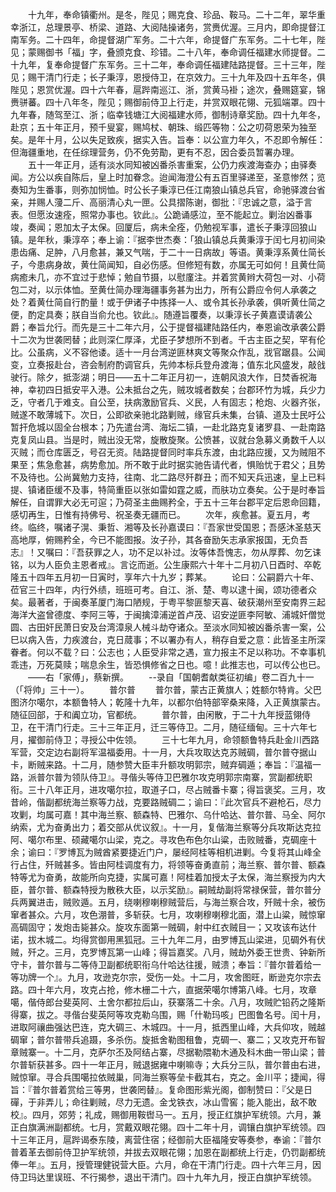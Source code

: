 <!-- { "loadSidebar": true } -->
　　十九年，奉命镇衢州。是冬，陛见；赐克食、珍品、鞍马。二十二年，翠华重幸浙江，总理景亭、桥梁、道路、大阅陆操诸务，赏赉优渥。三月内，即命提督江南军务。二十四年，命提督湖广军务。二十六年，命提督广东军务。二十七年，陛见；蒙赐御书「福」字，叠颁克食、珍错。二十八年，奉命调任福建水师提督。二十九年，复奉命提督广东军务。三十二年，奉命调任福建陆路提督。三十三年，陛见；赐干清门行走；长子秉淳，恩授侍卫，在京效力。三十九年及四十五年冬，俱陛见；恩赏优渥。四十六年春，扈跸南巡江、浙，赏黄马褂；途次，叠赐筵宴，锦赉骈蕃。四十八年冬，陛见；赐御前侍卫上行走，并赏双眼花翎、元狐端罩。四十九年春，随驾至江、浙；临幸钱塘江大阅福建水师，御制诗章奖励。四十九年冬，赴京；五十年正月，预千叟宴，赐鸠杖、朝珠、缎匹等物：公之叨荷恩荣为独至矣。是年十月，公以失足致疾，据实入告。旨奉：以公宣力年久，不忍即令解任：但海疆重地，在任综理营务，仍不免劳勩，更有不忍，因合委员暂署办理。
　　五十一年正月，适有淡水同知被凶番杀害重案，公仍力疾渡海查办；由驿奏闻。方公以疾自陈后，皇上时加眷念。迨闻海澄公有五百里驿递至，圣意惨然；览奏知为生番事，则弥加悯恤。时公长子秉淳已任江南狼山镇总兵官，命驰驿渡台省亲，并赐人薓二斤、高丽清心丸一匣。公具摺陈谢，御批：『忠诚之意，溢于言表。但愿汝速痊，照常办事也。钦此』。公跪诵感泣，至不能起立。剿治凶番事竣，奏闻；恩加太子太保。回厦后，病未全痊，仍勉视军事，遣长子秉淳回狼山镇。是年秋，秉淳卒；奉上谕：『据李世杰奏：「狼山镇总兵黄秉淳于闰七月初间染患齿痛、足肿，八月愈甚，兼又气喘，于二十一日病故」等语。黄秉淳系黄仕简长子，今患病身故，黄仕简闻知，自必伤感。但修短有数，亦属无可如何！且黄仕简病癒未几，亦不宜过于悲悼；勉自节摄，以慰廑注。并着赏黄辫大荷包一对、小荷包二对，以示体恤。至黄仕简办理海疆事务甚为出力，所有公爵应令何人承袭之处？着黄仕简自行酌量！或于伊诸子中拣择一人、或令其长孙承袭，俱听黄仕简之便，酌定具奏；朕自当俞允也。钦此』。随遵旨覆奏，以秉淳长子黄嘉谟请袭公爵；奉旨允行。而先是三十二年六月，公于提督福建陆路任内，奉恩谕改承袭公爵十二次为世袭罔替；此则深仁厚泽，尤臣子梦想所不到者。千古主臣之契，罕有伦比。公虽病，义不容他诿。适十一月台湾逆匪林爽文等聚众作乱，戕官踞县。公闻变，立奏报赴台，咨会制府酌调官兵，先帅本标兵登舟渡海；值东北风盛发，敲戗驶行。除夕，抵澎湖；明日——五十二年正月初一，连朝风浪大作，日焚香祝海神，幸初四日抵安平入港。公未抵台之先，贼攻城者数矣；台郡环竹为城，兵少力乏，守者几于难支。自公至，扶病激励官兵、义民，人有固志；枪炮、火器齐张，贼遂不敢薄城下。次日，公即欲亲驰北路剿贼，缘官兵未集，台镇、道及士民吁公暂扞危城以固全台根本；乃先遣台湾、海坛二镇，一赴北路克复诸罗县、一赴南路克复凤山县。当是时，贼出没无常，旋散旋聚。公愤甚，议就台急募义勇数千人以灭贼；而仓库匮乏，号召无资。陆路提督同时率兵东渡，由北路应援，又为贼阻不果至；焦急愈甚，病势愈加。所不敢于此时据实驰告请代者，惧贻忧于君父；且势不及待也。公尚冀勉力支持，往南、北二路尽歼群丑；而不知天兵迅速，皇上已料提、镇诸臣缓不及事，特简重臣以张如雷如霆之威，而肤功立奏矣。公于是时奉旨解任，自谓罪大必无可逭；乃荷圣主曲赐矜全，于五十三年台郡平定后恩命回籍，感切再生，日惟有持佛号、祝圣奏无疆而已。
　　次年，疾愈甚。夏五月，考终。临终，嘱诸子滉、秉哲、湘等及长孙嘉谟曰：『吾家世受国恩；吾感沐圣慈天高地厚，俯赐矜全，今已不能图报。汝子孙，其各奋励矢志承家报国，无负吾志』！又嘱曰：『吾获罪之人，功不足以补过。汝等体吾愧志，勿从厚葬、勿乞诔铭，以为人臣负主恩者戒』。言讫而逝。公生康熙六十年十二月初八日酉时、卒乾隆五十四年五月初一日寅时，享年六十九岁；葬某。
　　论曰：公嗣爵六十年、莅官三十四年，内行外绩，班班可考。自江、浙、楚、粤以逮十闽，颂功德者众矣。最著者，于闽奏革厦门海口陋规，于粤平黎匪黎天喜、破获潮州至安南界三起海洋大盗曾德度、李阿三等，于闽擒漳浦逆首卢茂、诏安逆匪李阿敏、浦城奸僧觉圆、古田奸民萧日安及台湾漳泉人械斗劫夺诸众。至淡水同知被凶番杀害一案，公巳以病入告，力疾渡台，克日蒇事；不以署办有人，稍存自爱之意：此皆圣主所深眷者。何以不载？曰：公志也；人臣受非常之遇，宣力报主不足以称功。不幸事机乖违，万死莫赎；喘息余生，皆恐惧修省之日也。噫！此推志也，可以传公也已。
　　——右「家傅」，蔡新撰。
　　--录自「国朝耆献类征初编」卷二百九十一（「将帅」三十一）。
　　普尔普
　　普尔普，蒙古正黄旗人；姓额尔特肯。父巴图济尔噶尔，本额鲁特人；乾隆十九年，以都尔伯特部宰桑来降，入正黄旗蒙古。随征回部，于和阗立功，官都统。
　　普尔普，由闲散，于二十九年授蓝翎侍卫，在干清门行走。三十三年正月，迁三等侍卫。二月，随征缅甸。三十六年七月，擢御前侍卫；寻授公中佐领。
　　三十七年九月，命领额鲁特兵赴金川西路军营，交定边右副将军温福委用。十一月，大兵攻取达克苏贼碉，普尔普夺据山卡，断贼来路。十二月，随参赞大臣丰升额攻明郭宗，贼弃碉遁；奉旨：『温福一路，派普尔普为领队侍卫』。寻偕头等侍卫巴雅尔攻克明郭宗南寨，赏副都统职衔。三十八年正月，进攻噶尔拉，取道子口，尽占贼番卡寨；得旨褒奖。三月，攻昔岭，偕副都统海兰察等力战，克要路贼碉二；谕曰：『此次官兵不避枪石，尽力攻剿，均属可嘉！其中海兰察、额森特、巴雅尔、乌什哈达、普尔普、马全、阿尔纳索，尤为奋勇出力；着交部从优议叙』。十一月，复偕海兰察等分兵攻斯达克拉阿、噶尔布里、硕藏噶尔山梁，克之。寻攻色布色尔山粱，击败贼番，克碉座十余；谕曰：『罗博瓦为贼酋紧要捷近门户，屡经阿桂等相机进剿。今复将其山峰全行占住，歼贼甚多。皆由阿桂调度有力，将领等奋勇直前；海兰察、普尔普、额森特等尤为奋勇，故能所向克捷，实属可嘉！阿桂着加授太子太保，海兰察授为内大臣，普尔普、额森特授为散秩大臣，以示奖励』。嗣贼劫副将常禄保营，普尔普分兵两翼进击，贼败遁。五月，绕喇穆喇穆贼营后，与海兰察合攻，歼贼十余，被伤窜者甚众。六月，攻色淜普，多斩获。七月，攻喇穆喇穆北面，潜上山粱，贼惊窜高碉固守；发炮击毙甚众。旋攻东面第一贼碉，射中红衣贼目一；又攻该布达什诺，拔木城二。均得赏御用黑狐冠。三十九年二月，由罗博瓦山梁进，见碉外有伏贼，歼之。三月，克罗博瓦第一山峰；得旨嘉奖。八月，贼劫外委王世贵、钟新所守卡，普尔普与二等侍卫副都统职衔乌什哈达往援，贼溃；奉旨：『普尔普着给一等功牌一个』。九月，攻逊克尔宗，受伤一处。十二月，攻舍图旺，断逊克尔宗去路。四十年六月，攻克占抢，修木栅二十六，直据荣噶尔博第八峰。七月，攻章噶，偕侍郎台斐英阿、土舍尔都拉后山，获寨落二十余。八月，攻贼贮铅药之隆斯得寨，拔之。寻偕台斐英阿等攻克勒乌围，赐「什勒玛咳」巴图鲁名号。闰十月，进取阿禳曲强达巴连，克大碉三、木城四。十一月，抵西里山峰，大兵仰攻，贼越碉窜；普尔普带兵追蹑，多杀伤。旋抵舍勒图租鲁，克碉一、寨二；又攻克开布智章贼寨一。十二月，克萨尔丕及阿结占寨，尽据勒隈勒木通及科木曲一带山梁；普尔普斩获甚多。四十一年正月，贼退据雍中喇嘛寺；大兵分三队，普尔普由右进，贼惊窜。寻合兵围噶拉依贼巢，同海兰察等垒卡截其右，克之。金川平；捷闻，得旨：『普尔普着赏给三等男，世袭罔替』。复命图形紫光阁，御制赞曰：『父是日磾，于非弄儿；命往剿贼，尽力无遗。金戈铁衣，冰山雪窖；能入能出，敌不敢校』。四月，郊劳；礼成，赐御用鞍辔马一。五月，授正红旗护军统领。六月，兼正白旗满洲副都统。七月，赏戴双眼花翎。四十二年十月，调镶白旗护军统领。四十三年正月，扈跸谒泰东陵，离营住宿；经御前大臣福隆安等奏参，奉谕：『普尔普着革去御前侍卫护军统领，并拔去双眼花翎；加恩在副都统上行走，仍罚副都统俸一年』。五月，授管理健锐营大臣。六月，命在干清门行走。四十六年三月，因侍卫玛达里误班、不行揭参，退出干清门。四十九年九月，授正白旗护军统领。

